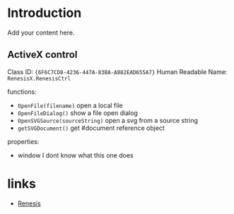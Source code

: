 # Introduction #

Add your content here.

## ActiveX control ##

Class ID: `{6F6C7CD8-4236-447A-83BA-A882EAD655A7}`
Human Readable Name: `RenesisX.RenesisCtrl`

functions:

  * `OpenFile(filename)` open a local file
  * `OpenFileDialog()` show a file open dialog
  * `OpenSVGSource(sourceString)` open a svg from a source string
  * `getSVGDocument()` get #document reference object

properties:

  * window I dont know what this one does

# links #
  * [Renesis](http://www.emiasys.net/index.php)